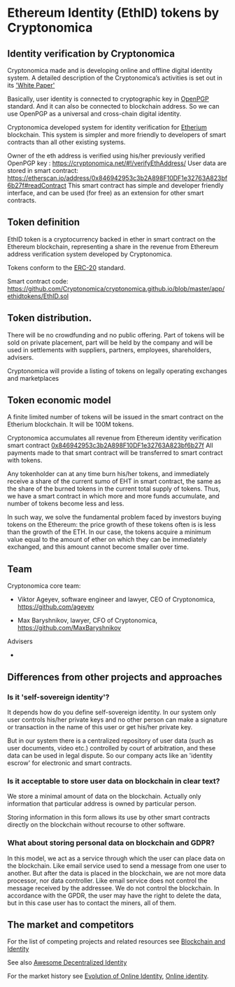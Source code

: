 Ethereum Identity (EthID) tokens by Cryptonomica 
================================================

## Identity verification by Cryptonomica 

Cryptonomica made and is developing online and offline digital identity system. 
A detailed description of the Cryptonomica’s activities is set out in its ['White Paper'](http://bit.ly/Cryptonomica-White-Paper)

Basically, user identity is connected to cryptographic key in [OpenPGP](https://en.wikipedia.org/wiki/Pretty_Good_Privacy) standard. 
And it can also be connected to blockchain address. 
So we can use OpenPGP as a universal and cross-chain digital identity. 

Cryptonomica developed system for identity verification for [Etherium](https://www.ethereum.org) blockchain. 
This system is simpler and more friendly to developers of smart contracts than all other existing systems.

Owner of the eth address is verified using his/her previously verified OpenPGP key : https://cryptonomica.net/#!/verifyEthAddress/ 
User data are stored in smart contract: https://etherscan.io/address/0x846942953c3b2A898F10DF1e32763A823bf6b27f#readContract 
This smart contract has simple and developer friendly interface, and can be used (for free) as an extension for other smart contracts. 

## Token definition 

EthID token is a cryptocurrency backed in ether in smart contract on the Ethereum blockchain,  representing a share in the revenue from Ethereum address verification system developed by Cryptonomica.

Tokens conform to the [ERC-20](https://github.com/ethereum/EIPs/blob/master/EIPS/eip-20.md) standard. 

Smart contract code: https://github.com/Cryptonomica/cryptonomica.github.io/blob/master/app/ethidtokens/EthID.sol 

## Token distribution. 

There will be no crowdfunding and no public offering.
Part of tokens will be sold on private placement, part will be held by the company and will be used in settlements with suppliers, partners, employees, shareholders, advisers.

Cryptonomica will provide a listing of tokens on legally operating exchanges and marketplaces

## Token economic model 

A finite limited number of tokens will be issued in the smart contract on the Etherium blockchain. 
It will be 100M tokens.

Cryptonomica accumulates all revenue from Ethereum identity verification smart contract [0x846942953c3b2A898F10DF1e32763A823bf6b27f](https://etherscan.io/address/0x846942953c3b2A898F10DF1e32763A823bf6b27f#readContract)
All payments made to that smart contract will be transferred to smart contract with tokens. 

Any tokenholder can at any time burn his/her tokens, and immediately receive a share of the current sumo of EHT in smart contract, the same as the share of the burned tokens in the current total supply of tokens. Thus, we have a smart contract in which more and more funds accumulate, and number of tokens become less and less. 

In such way, we solve the fundamental problem faced by investors buying tokens on the Ethereum: the price growth of these tokens often is is less than the growth of the ETH. In our case, the tokens acquire a minimum value equal to the amount of ether on which they can be immediately exchanged, and this amount cannot become smaller over time. 

## Team 

Cryptonomica core team: 

* Viktor Ageyev, software engineer and lawyer, CEO of Cryptonomica, https://github.com/ageyev 

* Max Baryshnikov, lawyer, CFO of Cryptonomica, https://github.com/MaxBaryshnikov 

Advisers 

* 

## Differences from other projects and approaches 

### Is it 'self-sovereign identity'? 

It depends how do you define self-sovereign identity. In our system only user controls his/her private keys 
and no other person can make a signature or transaction in the name of this user or get his/her private key. 

But in our system there is a centralized repository of user data (such as user documents, video etc.) controlled by court of arbitration, 
and these data can be used in legal dispute. So our company acts like an 'identity escrow' for electronic and smart contracts. 

### Is it acceptable to store user data on blockchain in clear text? 

We store a minimal amount of data on the blockchain. Actually only information that particular address is owned by particular person. 

Storing information in this form allows its use by other smart contracts directly on the blockchain without recourse to other software.

### What about storing personal data on blockchain and GDPR? 

In this model, we act as a service through which the user can place data on the blockchain. 
Like email service used to send a message from one user to another.
But after the data is placed in the blockchain, we are not more data processor, nor data controller. 
Like email service does not control the message received by the addressee. 
We do not control the blockchain. In accordance with the GPDR, the user may have the right to delete the data, 
but in this case user has to contact the miners, all of them. 

## The market and competitors 

For the list of competing projects and related resources see [Blockchain and Identity](https://github.com/peacekeeper/blockchain-identity)

See also [Awesome Decentralized Identity](https://github.com/infominer33/awesome-decentralized-id)

For the market history see [Evolution of Online Identity](https://wiki.p2pfoundation.net/Evolution_of_Online_Identity), 
[Online identity](http://en.wikipedia.org/wiki/Online_identity).